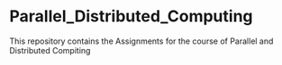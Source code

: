 # Parallel_Distributed_Computing
This repository contains the Assignments for the course of Parallel and Distributed Compiting
